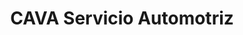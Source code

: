 ---
title: "CAVA Servicio Automotriz"
url: /macul/cava-servicio-automotriz/
shop: reparación de automóviles
---